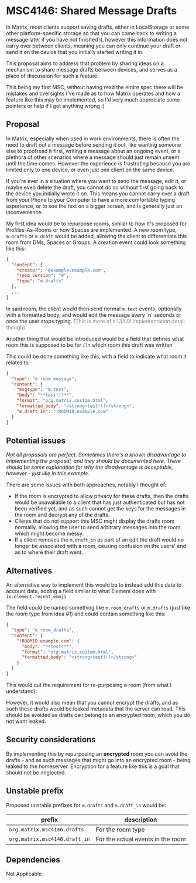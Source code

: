 # MSC4146: Shared Message Drafts

In Matrix, most clients support saving drafts, either in LocalStorage or some 
other platform-specific storage so that you can come back to writing a message 
later if you have not finished it, however this information does not carry over 
between clients, meaning you can only continue your draft or send it on the 
device that you initially started writing it in.

This proposal aims to address that problem by sharing ideas on a mechanism to 
share message drafts between devices, and serves as a place of discussion for 
such a feature.

This being my first MSC, without having read the entire spec there will be 
mistakes and oversights I've made as to how Matrix operates and how a feature 
like this may be implemented, so I'd very much appreciate some pointers or help 
if I got anything wrong :)

## Proposal

In Matrix, especially when used in work environments, there is often the need to 
draft out a message before sending it out, like wanting someone else to 
proofread it first, writing a message about an ongoing event, or a plethora of 
other scenarios where a message should just remain unsent until the time comes. 
However the experience is frustrating because you are limited only to one 
device, or even just one client on the same device. 

If you're ever in a situation where you want to send the message, edit it, or 
maybe even delete the draft, you cannot do so without first going back to the 
device you initially wrote it on. This means you cannot carry over a draft from 
your Phone to your Computer to have a more comfortable typing experience, or to 
see the text on a bigger screen, and is generally just an inconvenience.

My first idea would be to repurpose rooms, similar to how it's proposed for 
Profiles-As-Rooms or how Spaces are implemented. A new room type, `m.drafts` or 
`m.draft` would be added, allowing the client to differentiate this room from 
DMs, Spaces or Groups. A creation event could look something like this:

```json
{
  "content": {
    "creator": "@example:example.com",
    "room_version": "9",
    "type": "m.drafts"
  },
  ...
}
```

In said room, the client would then send normal `m.text` events, optionally with 
a formatted body, and would edit the message every ´n´ seconds or once the user 
stops typing. <span style="color: grey">(This is more of a UI/UX implementation 
detail though)</span>

Another thing that would be introduced would be a field that defines what room 
this is supposed to be for / In which room this draft was written

This could be done something like this, with a field to indicate what room it 
relates to:

```json
{
  "type": "m.room.message",
  "content": {
    "msgtype": "m.text",
    "body": "**test!!!**",
    "format": "org.matrix.custom.html",
    "formatted_body": "<strong>test!!!</strong>",
    "m.draft_in": "!ROOMID:example.com"
  }
}
```

## Potential issues

*Not all proposals are perfect. Sometimes there's a known disadvantage to 
implementing the proposal, and they should be documented here. There should be 
some explanation for why the disadvantage is acceptable, however - just like in 
this example.*

There are some issues with both approaches, notably I thought of:

- If the room is encrypted to allow privacy for these drafts, then the drafts 
would be unavailable to a client that has just authenticated but has not been 
verified yet, and as such cannot get the keys for the messages in the room and 
decrypt any of the drafts. 
- Clients that do not support this MSC might display 
the drafts room normally, allowing the user to send arbitrary messages into the 
room, which might become messy. 
- If a client removes the `m.draft_in` as part 
of an edit the draft would no longer be associated with a room, causing 
confusion on the users' end as to where their draft went.

## Alternatives

An alternative way to implement this would be to instead add this data to 
account data, adding a field similar to what Element does with 
`io.element.recent_emoji`

The field could be named something like `m.room_drafts` or `m.drafts` (just like 
the room type from idea #1) and could contain something like this:

```json
{
  "type": "m.room_drafts",
  "content": {
    "!ROOMID:example.com": {
      "body": "**test!**",
      "format": "org.matrix.custom.html",
      "formatted_body": "<strong>test!!!</strong>"
    }
  }
}
```

This would cut the requirement for re-purposing a room (from what I understand).

However, it would also mean that you cannot encrypt the drafts, and as such 
these drafts would be leaked metadata that the server can read. This should be 
avoided as drafts can belong to an encrypted room, which you do not want leaked.

## Security considerations

By implementing this by repurposing an **encrypted** room you can avoid the 
drafts - and as such messages that might go into an encrypted room - being 
leaked to the homeserver. Encryption for a feature like this is a goal that 
should not be neglected.

## Unstable prefix

Proposed unstable prefixes for `m.drafts` and `m.draft_in` would be:

| prefix                        | description                       |
| ----------------------------- | --------------------------------- |
| `org.matrix.msc4146.drafts`   | For the room type                 |
| `org.matrix.msc4146.draft_in` | For the actual events in the room |

## Dependencies

Not Applicable
